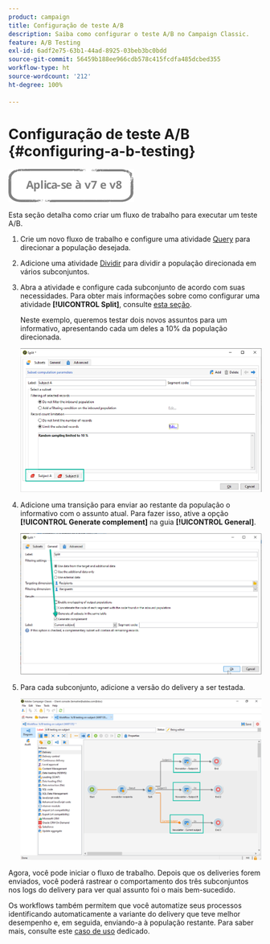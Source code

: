 ```yaml
---
product: campaign
title: Configuração de teste A/B
description: Saiba como configurar o teste A/B no Campaign Classic.
feature: A/B Testing
exl-id: 6adf2e75-63b1-44ad-8925-03beb3bc0bdd
source-git-commit: 56459b188ee966cdb578c415fcdfa485dcbed355
workflow-type: ht
source-wordcount: '212'
ht-degree: 100%

---
```


# Configuração de teste A/B {#configuring-a-b-testing}

![](../../assets/common.svg)

Esta seção detalha como criar um fluxo de trabalho para executar um teste A/B.

1. Crie um novo fluxo de trabalho e configure uma atividade [Query](../../workflow/using/query.md) para direcionar a população desejada.

1. Adicione uma atividade [Dividir](../../workflow/using/split.md) para dividir a população direcionada em vários subconjuntos.

1. Abra a atividade e configure cada subconjunto de acordo com suas necessidades. Para obter mais informações sobre como configurar uma atividade **[!UICONTROL Split]**, consulte [esta seção](../../workflow/using/split.md).

   Neste exemplo, queremos testar dois novos assuntos para um informativo, apresentando cada um deles a 10% da população direcionada.

   ![](assets/ab-testing-split.png)

1. Adicione uma transição para enviar ao restante da população o informativo com o assunto atual. Para fazer isso, ative a opção **[!UICONTROL Generate complement]** na guia **[!UICONTROL General]**.

   ![](assets/ab-testing-complement.png)

1. Para cada subconjunto, adicione a versão do delivery a ser testada.

   ![](assets/ab-testing-delivery.png)

Agora, você pode iniciar o fluxo de trabalho. Depois que os deliveries forem enviados, você poderá rastrear o comportamento dos três subconjuntos nos logs do delivery para ver qual assunto foi o mais bem-sucedido.

Os workflows também permitem que você automatize seus processos identificando automaticamente a variante do delivery que teve melhor desempenho e, em seguida, enviando-a à população restante. Para saber mais, consulte este [caso de uso](a-b-testing-use-case.md) dedicado.
